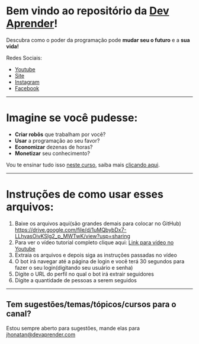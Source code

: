 # Bem vindo ao repositório da [Dev Aprender](https://www.devaprender.com)!

Descubra como o poder da programação pode **mudar seu o futuro** e a **sua vida!**

Redes Sociais:
* [Youtube](https://www.youtube.com/devaprender.com)
* [Site](www.devaprender.com)
* [Instagram](https://www.instagram.com/devaprender)
* [Facebook](facebook.com/devaprender/)

---

# Imagine se você pudesse:

* **Criar robôs** que trabalham por você?
* **Usar** a programação ao seu favor?
* **Economizar** dezenas de horas?
* **Monetizar** seu conhecimento?

Vou te ensinar tudo isso [neste curso](http://b.link/GitHub_curso_automacao), saiba mais [clicando aqui](http://b.link/GitHub_curso_automacao).

---

# Instruções de como usar esses arquivos:

1. Baixe os arquivos aqui(são grandes demais para colocar no GitHub)
https://drive.google.com/file/d/1uMQbybDx7-LLhyasOivKSlg2_p_MWTwK/view?usp=sharing
2. Para ver o vídeo tutorial completo clique aqui: [Link para vídeo no Youtube](https://www.youtube.com/watch?v=Q8DS2SR9VjE&feature=youtu.be)
3. Extraia os arquivos e depois siga as instruções passadas no vídeo
4. O bot irá navegar até a página de login e você terá 30 segundos para fazer o seu login(digitando seu usuário e senha)
5. Digite o URL do perfil no qual o bot irá extrair seguidores
6. Digite a quantidade de pessoas a serem seguidos

---

## Tem sugestões/temas/tópicos/cursos para o canal?
Estou sempre aberto para sugestões, mande elas para jhonatan@devaprender.com
